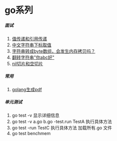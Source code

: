 # go系列

##### 面试
1. [值传递和引用传递](https://github.com/bw1032/gogo/blob/main/interview/a.go) 
2. [中文字符串下标取值](https://github.com/bw1032/gogo/blob/main/interview/b.go) 
3. [字符串转成byte数组，会发生内存拷贝吗？](https://www.jianshu.com/p/e45f2a69f0aa)
4. [翻转字符串"你abc好"](https://github.com/bw1032/gogo/blob/main/interview/c.go)
4. [nil切片和空切片](https://github.com/bw1032/gogo/blob/main/interview/d.go)

##### 常用
1. [golang生成pdf](https://github.com/bw1032/gogo/blob/main/tool/pdf.go) 

##### 单元测试
1. go test -v 显示详细信息
2. go test -v a.go b.go -test.run TestA 执行具体方法
3. go test -run TestC  执行具体方法 加载所有.go 文件
4. go test benchmem